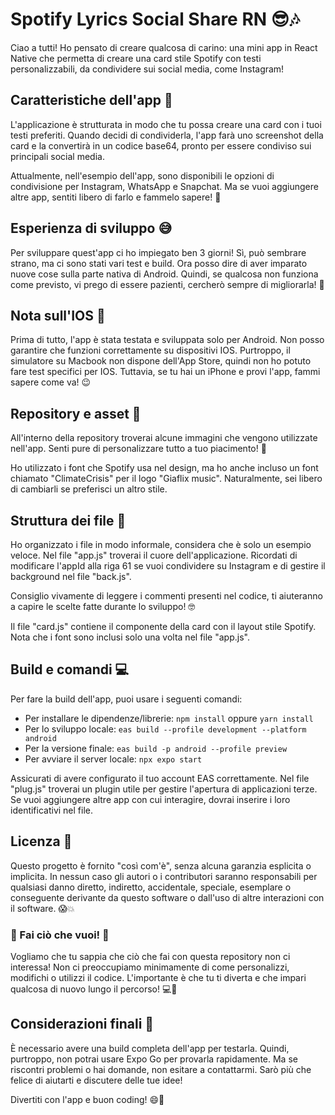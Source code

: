 # Spotify Lyrics Social Share RN 😎🎶

Ciao a tutti! Ho pensato di creare qualcosa di carino: una mini app in React Native che permetta di creare una card stile Spotify con testi personalizzabili, da condividere sui social media, come Instagram!

## Caratteristiche dell'app 🚀

L'applicazione è strutturata in modo che tu possa creare una card con i tuoi testi preferiti. Quando decidi di condividerla, l'app farà uno screenshot della card e la convertirà in un codice base64, pronto per essere condiviso sui principali social media.

Attualmente, nell'esempio dell'app, sono disponibili le opzioni di condivisione per Instagram, WhatsApp e Snapchat. Ma se vuoi aggiungere altre app, sentiti libero di farlo e fammelo sapere! 📱

## Esperienza di sviluppo 😅

Per sviluppare quest'app ci ho impiegato ben 3 giorni! Sì, può sembrare strano, ma ci sono stati vari test e build. Ora posso dire di aver imparato nuove cose sulla parte nativa di Android. Quindi, se qualcosa non funziona come previsto, vi prego di essere pazienti, cercherò sempre di migliorarla! 💪

## Nota sull'IOS 🍏

Prima di tutto, l'app è stata testata e sviluppata solo per Android. Non posso garantire che funzioni correttamente su dispositivi IOS. Purtroppo, il simulatore su Macbook non dispone dell'App Store, quindi non ho potuto fare test specifici per IOS. Tuttavia, se tu hai un iPhone e provi l'app, fammi sapere come va! 😉

## Repository e asset 📁

All'interno della repository troverai alcune immagini che vengono utilizzate nell'app. Senti pure di personalizzare tutto a tuo piacimento! 🎨

Ho utilizzato i font che Spotify usa nel design, ma ho anche incluso un font chiamato "ClimateCrisis" per il logo "Giaflix music". Naturalmente, sei libero di cambiarli se preferisci un altro stile.

## Struttura dei file 📂

Ho organizzato i file in modo informale, considera che è solo un esempio veloce. Nel file "app.js" troverai il cuore dell'applicazione. Ricordati di modificare l'appId alla riga 61 se vuoi condividere su Instagram e di gestire il background nel file "back.js".

Consiglio vivamente di leggere i commenti presenti nel codice, ti aiuteranno a capire le scelte fatte durante lo sviluppo! 🤓

Il file "card.js" contiene il componente della card con il layout stile Spotify. Nota che i font sono inclusi solo una volta nel file "app.js".

## Build e comandi 💻

Per fare la build dell'app, puoi usare i seguenti comandi:

- Per installare le dipendenze/librerie: `npm install` oppure `yarn install`
- Per lo sviluppo locale: `eas build --profile development --platform android`
- Per la versione finale: `eas build -p android --profile preview`
- Per avviare il server locale: `npx expo start`

Assicurati di avere configurato il tuo account EAS correttamente. Nel file "plug.js" troverai un plugin utile per gestire l'apertura di applicazioni terze. Se vuoi aggiungere altre app con cui interagire, dovrai inserire i loro identificativi nel file.

## Licenza 📜

Questo progetto è fornito "così com'è", senza alcuna garanzia esplicita o implicita. In nessun caso gli autori o i contributori saranno responsabili per qualsiasi danno diretto, indiretto, accidentale, speciale, esemplare o conseguente derivante da questo software o dall'uso di altre interazioni con il software. 😱💥

### 🚀 Fai ciò che vuoi! 🎨

Vogliamo che tu sappia che ciò che fai con questa repository non ci interessa! Non ci preoccupiamo minimamente di come personalizzi, modifichi o utilizzi il codice. L'importante è che tu ti diverta e che impari qualcosa di nuovo lungo il percorso! 💻🤩

## Considerazioni finali 🙌

È necessario avere una build completa dell'app per testarla. Quindi, purtroppo, non potrai usare Expo Go per provarla rapidamente. Ma se riscontri problemi o hai domande, non esitare a contattarmi. Sarò più che felice di aiutarti e discutere delle tue idee!

Divertiti con l'app e buon coding! 😄🎉
